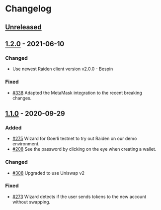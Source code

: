 # Changelog

## [Unreleased]

## [1.2.0] - 2021-06-10

### Changed

- Use newest Raiden client version v2.0.0 - Bespin

### Fixed

- [#338] Adapted the MetaMask integration to the recent breaking changes.

## [1.1.0] - 2020-09-29

### Added

- [#275] Wizard for Goerli testnet to try out Raiden on our demo environment.
- [#208] See the password by clicking on the eye when creating a wallet.

### Changed

- [#308] Upgraded to use Uniswap v2

### Fixed

- [#273] Wizard detects if the user sends tokens to the new account without swapping.

[unreleased]: https://github.com/raiden-network/raiden-wizard/compare/v1.2.0...HEAD
[1.2.0]: https://github.com/raiden-network/raiden-wizard/compare/v1.1.0...v1.2.0
[1.1.0]: https://github.com/raiden-network/raiden-wizard/compare/v1.0.3...v1.1.0
[#338]: https://github.com/raiden-network/raiden-wizard/issues/338
[#308]: https://github.com/raiden-network/raiden-wizard/issues/308
[#275]: https://github.com/raiden-network/raiden-wizard/pull/275
[#273]: https://github.com/raiden-network/raiden-wizard/issues/273
[#208]: https://github.com/raiden-network/raiden-wizard/issues/208
